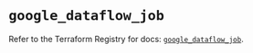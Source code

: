 # `google_dataflow_job`

Refer to the Terraform Registry for docs: [`google_dataflow_job`](https://registry.terraform.io/providers/hashicorp/google-beta/6.37.0/docs/resources/google_dataflow_job).
